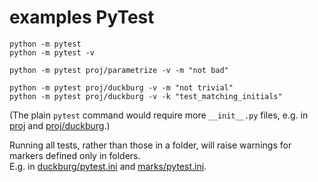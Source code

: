# examples PyTest


``` 
python -m pytest
python -m pytest -v

python -m pytest proj/parametrize -v -m "not bad"

python -m pytest proj/duckburg -v -m "not trivial"
python -m pytest proj/duckburg -v -k "test_matching_initials"
```

(The plain `pytest` command would require more `__init__.py` files, e.g. in [proj](proj) and [proj/duckburg](proj/duckburg).)


Running all tests, rather than those in a folder, will raise warnings for markers defined only in folders.<br>E.g. in [duckburg/pytest.ini](proj/duckburg/pytest.ini) and [marks/pytest.ini](proj/marks/pytest.ini).
